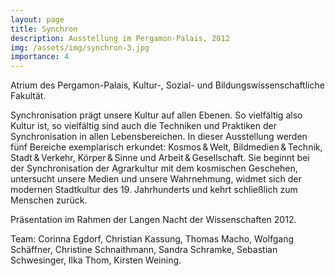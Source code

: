 ```yaml
---
layout: page
title: Synchron
description: Ausstellung im Pergamon-Palais, 2012
img: /assets/img/synchron-3.jpg
importance: 4
---
```


<div class="row">
    <div class="col-sm mt-3 mt-md-0">
        <img class="img-fluid rounded z-depth-1" src="{{ '/assets/img/synchron-1.jpg' | relative_url }}" alt="" title="example image"/>
    </div>
</div>

<div class="caption">
    Atrium des Pergamon-Palais, Kultur-, Sozial- und Bildungswissenschaftliche Fakultät.
</div>

Synchronisation prägt unsere Kultur auf allen Ebenen. So vielfältig also Kultur
ist, so vielfältig sind auch die Techniken und Praktiken der Synchronisation in
allen Lebensbereichen. In dieser Ausstellung werden fünf Bereiche exemplarisch
erkundet: Kosmos & Welt, Bildmedien & Technik, Stadt & Verkehr, Körper & Sinne
und Arbeit & Gesellschaft. Sie beginnt bei der Synchronisation der Agrarkultur
mit dem kosmischen Geschehen, untersucht unsere Medien und unsere Wahrnehmung,
widmet sich der modernen Stadtkultur des 19. Jahrhunderts und kehrt schließlich
zum Menschen zurück.

<div class="row">
    <div class="col-sm mt-3 mt-md-0">
        <img class="img-fluid rounded z-depth-1" src="{{ '/assets/img/synchron-2.jpg' | relative_url }}" alt="" title="example image"/>
    </div>
</div>

<div class="caption">
    Präsentation im Rahmen der Langen Nacht der Wissenschaften 2012.
</div>

Team: Corinna Egdorf, Christian Kassung, Thomas Macho, Wolfgang Schäffner, Christine Schnaithmann, Sandra Schramke, Sebastian Schwesinger, Ilka Thom, Kirsten Weining.

